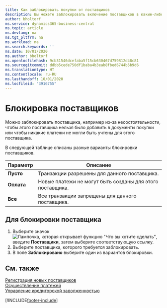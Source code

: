 ```yaml
---
title: Как заблокировать покупки от поставщиков
description: Вы можете заблокировать включение поставщиков в какие-либо транзакции или просто заблокировать новые платежи им.
author: bholtorf
ms.service: dynamics365-business-central
ms.topic: article
ms.devlang: na
ms.tgt_pltfrm: na
ms.workload: na
ms.search.keywords: ''
ms.date: 10/01/2020
ms.author: bholtorf
ms.openlocfilehash: 9cb31546dcefaba5f15cb630467d759812d48c81
ms.sourcegitcommit: ddbb5cede750df1baba4b3eab8fbed6744b5b9d6
ms.translationtype: HT
ms.contentlocale: ru-RU
ms.lasthandoff: 10/01/2020
ms.locfileid: "3916755"
---
```

# <a name="block-vendors"></a>Блокировка поставщиков
Можно заблокировать поставщика, например из-за несостоятельности, чтобы этого поставщика нельзя было добавить в документы покупки или чтобы никакие платежи не могли быть учтены для этого поставщика.

В следующей таблице описаны разные варианты блокировки поставщиков.  

|Параметр|Описание|  
|--------------------|------------|  
|**Пусто**|Транзакции разрешены для данного поставщика.|
|**Оплата**|Новые платежи не могут быть созданы для этого поставщика.|  
|**Все**|Все транзакции запрещены для данного поставщика.|  

## <a name="to-block-a-vendor"></a>Для блокировки поставщика  
1. Выберите значок ![Лампочка, которая открывает функцию "Что вы хотите сделать"](media/ui-search/search_small.png "Что вы хотите сделать"), введите **Поставщики**, затем выберите соответствующую ссылку.
2. Выберите поставщика, которого требуется заблокировать.
3. В поле **Заблокировано** выберите один из вариантов блокировки.

## <a name="see-also"></a>См. также  
[Регистрация новых поставщиков](purchasing-how-register-new-vendors.md)  
[Осуществление платежей](payables-make-payments.md)  
[Управление кредиторской задолженностью](payables-manage-payables.md)


[!INCLUDE[footer-include](includes/footer-banner.md)]